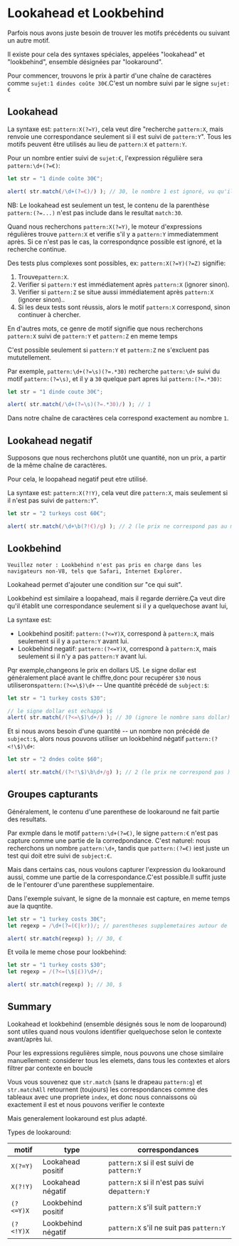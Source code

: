 # Lookahead et Lookbehind

Parfois nous avons juste besoin de trouver les motifs précédents ou suivant un autre motif.

Il existe pour cela des syntaxes spéciales, appelées  "lookahead" et "lookbehind", ensemble désignées par "lookaround".

Pour commencer, trouvons le prix  à partir d'une chaîne de caractères comme `sujet:1 dindes coûte 30€`.C'est un nombre suivi par le signe  `sujet:€`

## Lookahead

La syntaxe est: `pattern:X(?=Y)`, cela veut dire "recherche  `pattern:X`, mais renvoie une correspondance seulement si il est suivi de `pattern:Y`". Tous les motifs peuvent être utilisés au lieu de `pattern:X` et `pattern:Y`.

Pour un nombre entier suivi de `sujet:€`, l'expression régulière sera `pattern:\d+(?=€)`:

```js run
let str = "1 dinde coûte 30€";

alert( str.match(/\d+(?=€)/) ); // 30, le nombre 1 est ignoré, vu qu'il n'est pas suivi de €
```

NB: Le lookahead est seulement un test, le contenu de la parenthèse `pattern:(?=...)` n'est pas include dans le resultat `match:30`.

Quand nous recherchons `pattern:X(?=Y)`, le moteur d'expressions régulières trouve `pattern:X` et verifie s'il y a `pattern:Y` immediatemment après. Si ce n'est pas le cas, la correspondqnce possible est ignoré, et la recherche continue.

Des tests plus complexes sont possibles, ex: `pattern:X(?=Y)(?=Z)` signifie:

1. Trouve`pattern:X`.
2. Verifier si `pattern:Y` est immédiatement après `pattern:X` (ignorer sinon).
3. Verifier si  `pattern:Z` se situe aussi immédiatement après `pattern:X` (ignorer sinon)..
4. Si les deux tests sont réussis, alors le motif `pattern:X` correspond, sinon continuer à chercher.

En d'autres mots, ce genre de motif signifie que nous recherchons `pattern:X` suivi de `pattern:Y` et `pattern:Z` en meme temps

C'est possible seulement  si `pattern:Y` et `pattern:Z` ne s'excluent pas mututellement.

Par exemple, `pattern:\d+(?=\s)(?=.*30)` recherche `pattern:\d+` suivi du motif `pattern:(?=\s)`, et il y a `30` quelque part apres lui `pattern:(?=.*30)`:

```js run
let str = "1 dinde coute 30€";

alert( str.match(/\d+(?=\s)(?=.*30)/) ); // 1
```

Dans notre chaîne de caractères cela correspond exactement au nombre `1`.

## Lookahead negatif

Supposons que nous recherchons plutôt une quantité, non un prix, a partir de la même chaîne de caractères.

Pour cela, le loopahead negatif peut etre utilisé.

La syntaxe est: `pattern:X(?!Y)`, cela veut dire `pattern:X`, mais seulement si il n'est pas suivi de  `pattern:Y`".

```js run
let str = "2 turkeys cost 60€";

alert( str.match(/\d+\b(?!€)/g) ); // 2 (le prix ne correspond pas au motif)
```

## Lookbehind

```warn header="Compatibilité des navigateurs pour Lookbehind"
Veuillez noter : Lookbehind n'est pas pris en charge dans les navigateurs non-V8, tels que Safari, Internet Explorer.
```

Lookahead permet d'ajouter une condition sur  "ce qui suit".

Lookbehind est similaire a loopahead, mais il regarde derrière.Ça veut dire qu'il établit une correspondance seulement si il y a quelquechose avant lui,

La syntaxe est:
- Lookbehind positif: `pattern:(?<=Y)X`, correspond à `pattern:X`, mais seulement si il y a `pattern:Y` avant lui.
- Lookbehind negatif: `pattern:(?<=Y)X`, correspond à `pattern:X`, mais seulement si il n'y a pas `pattern:Y` avant lui.

Pqr exemple,changeons le prix en dollars US. Le signe dollar est généralement placé avant le chiffre,donc pour recupérer `$30`  nous utiliserons`pattern:(?<=\$)\d+` -- Une quantité précédé de `subject:$`:

```js run
let str = "1 turkey costs $30";

// le signe dollar est echappé \$
alert( str.match(/(?<=\$)\d+/) ); // 30 (ignore le nombre sans dollar)
```

Et si nous avons besoin d'une quantité -- un nombre  non précédé de `subject:$`, alors nous pouvons utiliser un lookbehind négatif `pattern:(?<!\$)\d+`:

```js run
let str = "2 dndes coûte $60";

alert( str.match(/(?<!\$)\b\d+/g) ); // 2 (le prix ne correspond pas )
```

## Groupes capturants

Généralement, le contenu d'une parenthese de lookaround ne fait partie des resultats.

Par exmple dans le motif `pattern:\d+(?=€)`, le signe `pattern:€` n'est pas capture comme une partie de la corredpondance. C'est naturel: nous recherchons un nombre `pattern:\d+`, tandis que `pattern:(?=€)` iest juste un test qui doit etre suivi de `subject:€`.

Mais dans certains cas, nous voulons capturer l'expression du lookaround aussi, comme une partie de la correspondance.C'est possible.Il suffit juste de le l'entourer d'une parenthese supplementaire. 

Dans l'exemple suivant, le signe de la monnaie est capture, en meme temps aue la quqntite.

```js run
let str = "1 turkey costs 30€";
let regexp = /\d+(?=(€|kr))/; // parentheses supplemetaires autour de  €|kr

alert( str.match(regexp) ); // 30, €
```

Et voila le meme chose pour lookbehind:

```js run
let str = "1 turkey costs $30";
let regexp = /(?<=(\$|£))\d+/;

alert( str.match(regexp) ); // 30, $
```

## Summary

Lookahead et lookbehind (ensemble désignés sous le nom de looparound) sont utiles quand nous voulons identifier quelquechose selon le contexte avant/après lui.

Pour les expressions regulières simple, nous pouvons une chose similaire manuellement: considerer tous les elemets, dans tous les contextes et alors filtrer par contexte en boucle 

Vous vous souvenez que `str.match` (sans le drapeau `pattern:g`) et `str.matchAll` retournent (toujours) les correspondances comme des tableaux avec une propriete `index`, et donc nous connaissons où exactement il est et nous pouvons verifier le contexte

Mais generalement lookaround est plus adapté.

Types de lookaround:

| motif           | type             | correspondances |
|--------------------|------------------|---------|
| `X(?=Y)`   | Lookahead positif | `pattern:X` si il est suivi de `pattern:Y` |
| `X(?!Y)`   | Lookahead négatif | `pattern:X` si il n'est pas suivi de`pattern:Y` |
| `(?<=Y)X` |  Lookbehind positif| `pattern:X` s'il suit `pattern:Y` |
| `(?<!Y)X` | Lookbehind négatif| `pattern:X` s'il ne suit pas `pattern:Y` |
